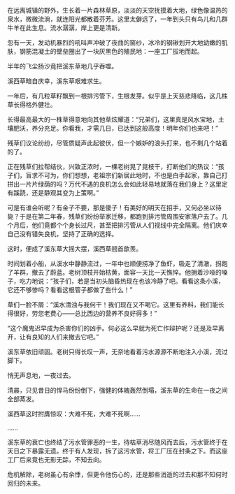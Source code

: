---
---
在远离城镇的野外，生长着一片森林草原，淡淡的天空抚摸着大地，绿色像温热的泉水，微微流淌，就连阳光都散着芬芳。这里太僻远了，一年到头只有鸟儿和几群牛羊在此生息。流水潺潺，岸上更是清新。

忽有一天，发动机暴烈的吼叫声冲破了夜曲的窗纱，冰冷的钢锹划开大地幼嫩的肌肤，钢筋混凝土的壁垒圈出了一块灰黑色的殖民地：一座工厂拔地而起。

半年的飞尘扬沙竟把溪东草地几乎吞噬。

溪西草暗自庆幸，溪东草艰难求生。

一年后，有几粒草籽飘到一根排污管下，生根发芽。似乎是上天慈悲降临，这几株草长得格外健壮。

长得最高最大的一株草得意地向其他草炫耀道：“兄弟们，这里真是风水宝地，土壤肥沃，养分充足。你看我，才需几日，已达到这般高度！明年你们也来吧！”

残草们议论纷纷，尽管质疑声此起彼伏，但一个嫉妒的浪头打来，也不剩几个站着的了。

正在残草们拉帮结伙，兴致正浓时，一棵老树晃了晃枝干，打断他们的热议：“孩子们，盲求不可为，你们想想，老祖宗们新居此地时，不也是白手起家，靠自己打拼出一片片绿荫的吗？万代不遇的良机怎么会如此轻易地就落在我们身上？这里定有蹊跷，还是静观其变为上策啊。”

可是有谁会听呢？有金子不要，那是傻子！有美好的明天在招手，又何必坐以待毙？于是在第二年春，残草们纷纷举家迁移，都跑到排污管周围安家落户去了。几个月后，他们竟都个个身长过尺，甚至把排污管从人们视线中完全隔离。他们庆幸自己没有错失良机，坚持了正确的选择。

这时，便成了溪东草大摇大摆，溪西草翘首歆羡。

时间划着小船，从溪水中静静流过，一年中也顺便捞净了鱼虾，吸走了清澈，拐跑了羊群，撤去了蔚蓝。老树顶枝开始枯黄，面容一天比一天憔悴。他拥着沙哑的嗓子，吃力地说：“孩子们，若是当初头脑昏热现在也该冷静了吧。看看这条小溪，它还不够惨吗？看看这根管子都做了些什么！”

草们一脸不屑：“溪水清浊与我何干！我们现在又不喝它。这里有养料，我们能长得很好，劳您老费心——总比西边的营养不良好得多！”

“这个魔鬼迟早成为杀害你们的凶手。何必这么早就为死亡作辩护呢？还是及早离开，让有良知的人们来撤去它吧。”

溪东草依旧顽固。老树只得长叹一声，无奈地看着污水源源不断地注入小溪，流过脚下。

悄无声息地，一夜过去。

清晨，只见昔日的悍马纷纷倒下，强健的体魄轰然倒塌，溪东草的生命在一夜之间全部蒸发。

溪西草这时拊膺惊叹：大难不死，大难不死啊……

……

溪东草的衰亡也终结了污水管罪恶的一生，待枯草消尽随风而去后，污水管终于在天日之下暴露无遗。终于有人发现，拆了这污水管，将工厂压在封条之下。而这座工厂后来竟也无影无踪，不知去向。

危机解除，老树虽心有余悸，但更令他伤心的，还是那些消逝的过去和那不知何时回归的未来。